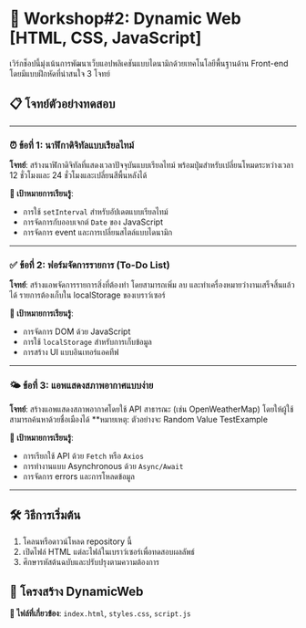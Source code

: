 

# 🚀 Workshop#2: Dynamic Web [HTML, CSS, JavaScript]

เวิร์กช็อปนี้มุ่งเน้นการพัฒนาเว็บแอปพลิเคชันแบบไดนามิกด้วยเทคโนโลยีพื้นฐานด้าน Front-end โดยมีแบบฝึกหัดที่น่าสนใจ 3 โจทย์

## 📋 โจทย์ตัวอย่างทดสอบ

-------------------------------------

### ⏰ ข้อที่ 1: นาฬิกาดิจิทัลแบบเรียลไทม์

**โจทย์**: สร้างนาฬิกาดิจิทัลที่แสดงเวลาปัจจุบันแบบเรียลไทม์ พร้อมปุ่มสำหรับเปลี่ยนโหมดระหว่างเวลา 12 ชั่วโมงและ 24 ชั่วโมงและเปลี่ยนสีพื้นหลังได้

**🎯 เป้าหมายการเรียนรู้**:
- การใช้ `setInterval` สำหรับอัปเดตแบบเรียลไทม์
- การจัดการกับออบเจกต์ `Date` ของ JavaScript
- การจัดการ event และการเปลี่ยนสไตล์แบบไดนามิก

---------------------------------------------

### ✅ ข้อที่ 2: ฟอร์มจัดการรายการ (To-Do List)

**โจทย์**: สร้างแอพจัดการรายการสิ่งที่ต้องทำ โดยสามารถเพิ่ม ลบ และทำเครื่องหมายว่างานเสร็จสิ้นแล้วได้ รายการต้องเก็บใน localStorage ของเบราว์เซอร์

**🎯 เป้าหมายการเรียนรู้**:
- การจัดการ DOM ด้วย JavaScript
- การใช้ `localStorage` สำหรับการเก็บข้อมูล
- การสร้าง UI แบบอินเทอร์แอคทีฟ

-----------------------------------------

### 🌤️ ข้อที่ 3: แอพแสดงสภาพอากาศแบบง่าย

**โจทย์**: สร้างแอพแสดงสภาพอากาศโดยใช้ API สาธารณะ (เช่น OpenWeatherMap) โดยให้ผู้ใช้สามารถค้นหาด้วยชื่อเมืองได้ 
**หมายเหตุ: ตัวอย่างจะ Random Value TestExample 

**🎯 เป้าหมายการเรียนรู้**:
- การเรียกใช้ API ด้วย `Fetch` หรือ `Axios`
- การทำงานแบบ Asynchronous ด้วย `Async/Await`
- การจัดการ errors และการโหลดข้อมูล

-----------------

## 🛠️ วิธีการเริ่มต้น

1. โคลนหรือดาวน์โหลด repository นี้
2. เปิดไฟล์ HTML แต่ละไฟล์ในเบราว์เซอร์เพื่อทดสอบผลลัพธ์
3. ศึกษารหัสต้นฉบับและปรับปรุงตามความต้องการ

## 📂 โครงสร้าง DynamicWeb

**📁 ไฟล์ที่เกี่ยวข้อง**: `index.html`, `styles.css`, `script.js`
